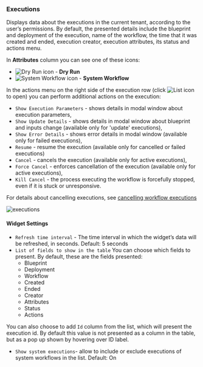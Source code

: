 ### Executions

Displays data about the executions in the current tenant, according to the user’s permissions. By default, the presented details include the blueprint and deployment of the execution, name of the workflow, the time that it was created and ended, execution creator, execution attributes, its status and actions menu.

In **Attributes** column you can see one of these icons:

* ![Dry Run icon](https://docs.cloudify.co/4.5.5/images/ui/icons/dry-run-icon.png) - **Dry Run** 
* ![System Workflow icon](https://docs.cloudify.co/4.5.5/images/ui/icons/system-workflow-icon.png) - **System Workflow**

In the actions menu on the right side of the execution row (click ![List icon](https://docs.cloudify.co/4.5.5/images/ui/icons/list-icon.png) to open) you can perform additional actions on the execution:

* `Show Execution Parameters` - shows details in modal window about execution parameters,    
* `Show Update Details` - shows details in modal window about blueprint and inputs change (available only for 'update' executions),
* `Show Error Details` - shows error details in modal window (available only for failed executions), 
* `Resume` - resume the execution (available only for cancelled or failed executions)
* `Cancel` - cancels the execution (available only for active executions),
* `Force Cancel` - enforces cancellation of the execution (available only for active executions), 
* `Kill Cancel` - the process executing the workflow is forcefully stopped, even if it is stuck or unresponsive.
 
 For details about cancelling executions, see [cancelling workflow executions](https://docs.cloudify.co/4.5.5/working_with/workflows/cancelling-execution)

![executions](https://docs.cloudify.co/4.5.5/images/ui/widgets/executions.png)

#### Widget Settings
* `Refresh time interval` - The time interval in which the widget’s data will be refreshed, in seconds. Default: 5 seconds
* `List of fields to show in the table` You can choose which fields to present. By default, these are the fields presented:
  * Blueprint
  * Deployment
  * Workflow
  * Created
  * Ended 
  * Creator
  * Attributes
  * Status
  * Actions
      
You can also choose to add `Id` column from the list, which will present the execution id. By default this value is not presented as a column in the table, but as a pop up shown by hovering over ID label.

* `Show system executions`- allow to include or exclude executions of system workflows in the list. Default: On
